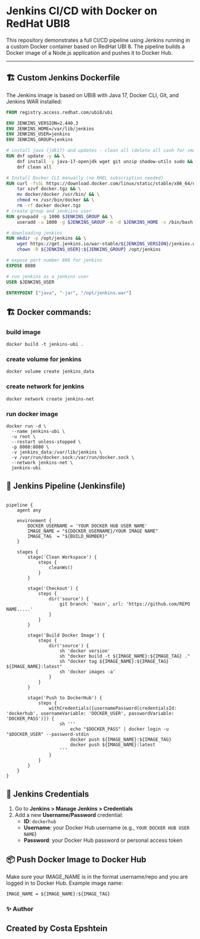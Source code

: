 # Jenkins CI/CD with Docker on RedHat UBI8

This repository demonstrates a full CI/CD pipeline using Jenkins running in a custom Docker container based on RedHat UBI 8. The pipeline builds a Docker image of a Node.js application and pushes it to Docker Hub.

---

## 🏗️ Custom Jenkins Dockerfile

The Jenkins image is based on UBI8 with Java 17, Docker CLI, Git, and Jenkins WAR installed:

```dockerfile
FROM registry.access.redhat.com/ubi8/ubi

ENV JENKINS_VERSION=2.440.3
ENV JENKINS_HOME=/var/lib/jenkins
ENV JENKINS_USER=jenkins
ENV JENKINS_GROUP=jenkins

# install java (jdk17) and updates - clean all (delete all cash for small image)  
RUN dnf update -y && \
    dnf install -y java-17-openjdk wget git unzip shadow-utils sudo && \
    dnf clean all

# Install Docker CLI manually (no RHEL subscription needed)
RUN curl -fsSL https://download.docker.com/linux/static/stable/x86_64/docker-24.0.5.tgz -o docker.tgz && \
    tar xzvf docker.tgz && \
    mv docker/docker /usr/bin/ && \
    chmod +x /usr/bin/docker && \
    rm -rf docker docker.tgz
# create group and jenkiins user
RUN groupadd -g 1000 $JENKINS_GROUP && \
    useradd -u 1000 -g $JENKINS_GROUP -m -d $JENKINS_HOME -s /bin/bash $JENKINS_USER

# downloading jenkins
RUN mkdir -p /opt/jenkins && \
    wget https://get.jenkins.io/war-stable/${JENKINS_VERSION}/jenkins.war -O /opt/jenkins.war && \
    chown -R ${JENKINS_USER}:${JENKINS_GROUP} /opt/jenkins

# expose port number 808 for jenkins
EXPOSE 8080

# run jenkins as a jenkins user
USER $JENKINS_USER

ENTRYPOINT ["java", "-jar", "/opt/jenkins.war"]
```

## 🏗️ Docker commands:
### build image 

```docker build -t jenkins-ubi . ```

### create volume for jenkins

```
docker volume create jenkins_data
```

### create network for jenkins

```
docker network create jenkins-net
```

### run docker image

```
docker run -d \
  --name jenkins-ubi \
  -u root \
  --restart unless-stopped \
  -p 8080:8080 \
  -v jenkins_data:/var/lib/jenkins \
  -v /var/run/docker.sock:/var/run/docker.sock \
  --network jenkins-net \
  jenkins-ubi
  ```

## 🚀 Jenkins Pipeline (Jenkinsfile)

```Jenkinsfile

pipeline {
    agent any

    environment {
        DOCKER_USERNAME = 'YOUR DOCKER HUB USER NAME'
        IMAGE_NAME = "${DOCKER_USERNAME}/YOUR IMAGE NAME"
        IMAGE_TAG  = "${BUILD_NUMBER}"
    }

    stages {
        stage('Clean Workspace') {
            steps {
                cleanWs()
            }
        }

        stage('Checkout') {
            steps {
                dir('source') {
                    git branch: 'main', url: 'https://github.com/REPO NAME.....'
                }
            }
        }

        stage('Build Docker Image') {
            steps {
                dir('source') {
                    sh 'docker version'
                    sh "docker build -t ${IMAGE_NAME}:${IMAGE_TAG} ."
                    sh "docker tag ${IMAGE_NAME}:${IMAGE_TAG} ${IMAGE_NAME}:latest"
                    sh 'docker images -a'
                }
            }
        }

        stage('Push to DockerHub') {
            steps {
                withCredentials([usernamePassword(credentialsId: 'dockerhub', usernameVariable: 'DOCKER_USER', passwordVariable: 'DOCKER_PASS')]) {
                    sh '''
                        echo "$DOCKER_PASS" | docker login -u "$DOCKER_USER" --password-stdin
                        docker push ${IMAGE_NAME}:${IMAGE_TAG}
                        docker push ${IMAGE_NAME}:latest
                    '''
                }
            }
        }
    }
}

```

## 🔐 Jenkins Credentials

1. Go to **Jenkins > Manage Jenkins > Credentials**
2. Add a new **Username/Password** credential:
   - **ID**: `dockerhub`
   - **Username**: your Docker Hub username (e.g., `YOUR DOCKER HUB USER NAME`)
   - **Password**: your Docker Hub password or personal access token

## 📦 Push Docker Image to Docker Hub
Make sure your IMAGE_NAME is in the format username/repo and you are logged in to Docker Hub.
Example image name:

```
IMAGE_NAME = ${IMAGE_NAME}:${IMAGE_TAG}
```


### ✨ Author
## Created by Costa Epshtein

